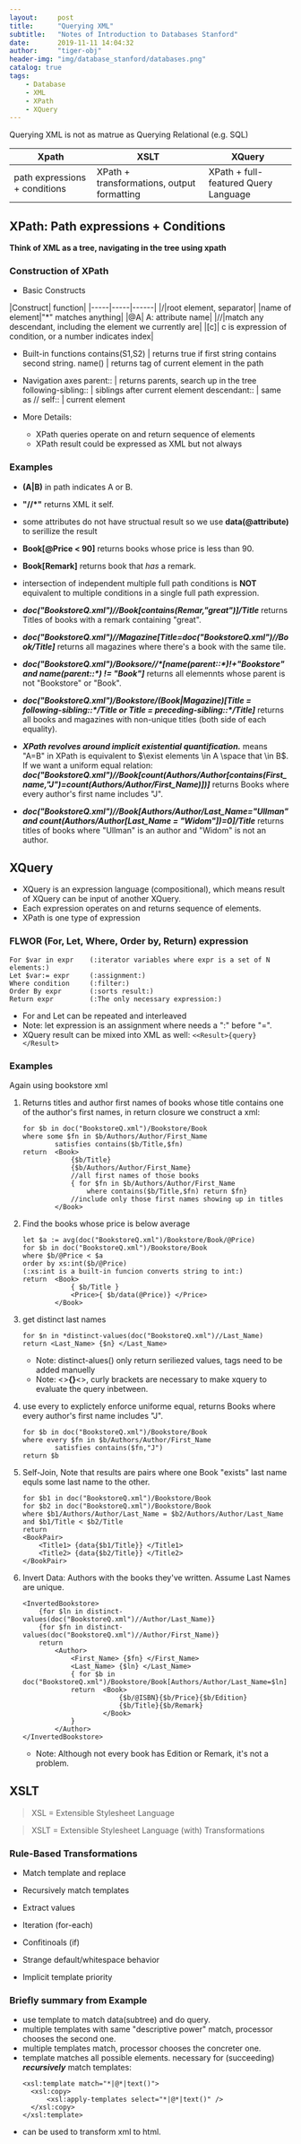 ```yaml
---
layout:     post
title:      "Querying XML"
subtitle:   "Notes of Introduction to Databases Stanford"
date:       2019-11-11 14:04:32
author:     "tiger-obj"
header-img: "img/database_stanford/databases.png"
catalog: true
tags:
    - Database
    - XML
    - XPath
    - XQuery
---
```


Querying XML is not as matrue as Querying Relational (e.g. SQL)

|Xpath | XSLT | XQuery|
|-----|-----|------|
|path expressions + conditions | XPath + transformations, output formatting | XPath + full-featured Query Language|

## XPath: Path expressions + Conditions


**Think of XML as a tree, navigating in the tree using xpath**

### Construction of XPath

* Basic Constructs
  
|Construct| function|
|-----|-----|------|
|/|root element, separator|
|name of element|"*" matches anything|
|@A| A: attribute name|
|//|match any descendant, including the element we currently are|
|[c]| c is expression of condition, or a number indicates index|

* Built-in functions
  contains(S1,S2) | returns true if first string contains second string.
  name() | returns tag of current element in the path
* Navigation axes
  parent:: | returns parents, search up in the tree
  following-sibling:: | siblings after current element
  descendant:: | same as //
  self:: | current element

* More Details:
  * XPath queries operate on and return sequence of elements
  * XPath result could be expressed as XML but not always

### Examples

  * **(A\|B)** in path indicates A or B.
  * **"//*"** returns XML it self.
  * some attributes do not have structual result so we use **data(@attribute)** to serillize the result
  * **Book[@Price < 90]** returns books whose price is less than 90.
  * **Book[Remark]** returns book that *has* a remark.
  * intersection of independent multiple full path conditions is **NOT** equivalent to  multiple conditions in a single full path expression.

  * ***doc("BookstoreQ.xml")//Book[contains(Remar,"great")]/Title*** returns Titles of books with a remark containing "great".
  * ***doc("BookstoreQ.xml")//Magazine[Title=doc("BookstoreQ.xml")//Book/Title]*** returns all magazines where there's a book with the same tile.
  * ***doc("BookstoreQ.xml")/Booksore//\*[name(parent::\*)!+"Bookstore" and name(parent::\*) != "Book"]*** returns all elemennts whose parent is not "Bookstore" or "Book".
  * ***doc("BookstoreQ.xml")/Bookstore/(Book\|Magazine)[Title = following-sibling::\*/Title or Title = preceding-sibling::\*/Title]*** returns all books and magazines with non-unique titles (both side of each equality).
  * ***XPath revolves around implicit existential quantification.*** means "A=B" in XPath is equivalent to $\exist elements \in A \space that \in B$. If we want a uniform equal relation: ***doc("BookstoreQ.xml")//Book[count(Authors/Author[contains(First_name,"J")=count(Authors/Author/First_Name)])]*** returns Books where every author's first name includes "J".
  * ***doc("BookstoreQ.xml")//Book[Authors/Author/Last_Name="Ullman" and count(Authors/Author[Last_Name = "Widom"])=0]/Title*** returns titles of books where "Ullman" is an author and "Widom" is not an author.

## XQuery

* XQuery is an expression language (compositional), which means result of XQuery can be input of another XQuery.
* Each expression operates on and returns sequence of elements.
* XPath is one type of expression
  
### FLWOR (For, Let, Where, Order by, Return) expression

```xquery
For $var in expr    (:iterator variables where expr is a set of N elements:)
Let $var:= expr     (:assignment:)
Where condition     (:filter:)
Order By expr       (:sorts result:)
Return expr         (:The only necessary expression:)
```

* For and Let can be repeated and interleaved
* Note: let expression is an assignment where needs a ":" before "=".
* XQuery result can be mixed into XML as well: ```<<Result>{query}</Result>```


### Examples
Again using bookstore xml

1. Returns titles and author first names of books whose title contains one of the author's first names, in return closure we construct a xml:

    ```xquery
    for $b in doc("BookstoreQ.xml")/Bookstore/Book
    where some $fn in $b/Authors/Author/First_Name
            satisfies contains($b/Title,$fn)
    return  <Book>
                {$b/Title}
                {$b/Authors/Author/First_Name} 
                //all first names of those books
                { for $fn in $b/Authors/Author/First_Name 
                    where contains($b/Title,$fn) return $fn} 
                //include only those first names showing up in titles
            </Book>
    ```

2. Find the books whose price is below average

    ```xquery
    let $a := avg(doc("BookstoreQ.xml")/Bookstore/Book/@Price)
    for $b in doc("BookstoreQ.xml")/Bookstore/Book
    where $b/@Price < $a
    order by xs:int($b/@Price)
    (:xs:int is a built-in funcion converts string to int:)
    return  <Book>
                { $b/Title }
                <Price>{ $b/data(@Price)} </Price>
            </Book>
    ```

3. get distinct last names

    ```xquery
    for $n in *distinct-values(doc("BookstoreQ.xml")//Last_Name)
    return <Last_Name> {$n} </Last_Name>
    ```

    * Note: distinct-alues() only return seriliezed values, tags need to be added manuelly
    * Note: <>**{}**<>, curly brackets are necessary to make xquery to evaluate the query inbetween.
4. use every to explictely enforce uniforme equal, returns Books where every author's first name includes "J".

    ```xquery
    for $b in doc("BookstoreQ.xml")/Bookstore/Book
    where every $fn in $b/Authors/Author/First_Name
            satisfies contains($fn,"J")
    return $b
    ```

5. Self-Join, Note that results are pairs where one Book "exists" last name equls some last name to the other.

    ```xquery
    for $b1 in doc("BookstoreQ.xml")/Bookstore/Book
    for $b2 in doc("BookstoreQ.xml")/Bookstore/Book
    where $b1/Authors/Author/Last_Name = $b2/Authors/Author/Last_Name and $b1/Title < $b2/Title
    return
    <BookPair>
        <Title1> {data{$b1/Title}} </Title1>
        <Title2> {data{$b2/Title}} </Title2>
    </BookPair>
    ```

6. Invert Data: Authors with the books they've written. Assume Last Names are unique.

    ```xquery
    <InvertedBookstore>
        {for $ln in distinct-values(doc("BookstoreQ.xml")//Author/Last_Name)}
        {for $fn in distinct-values(doc("BookstoreQ.xml")//Author/First_Name)}
        return 
            <Author>
                <First_Name> {$fn} </First_Name>
                <Last_Name> {$ln} </Last_Name>
                { for $b in doc("BookstoreQ.xml")/Bookstore/Book[Authors/Author/Last_Name=$ln]
                return  <Book>
                            {$b/@ISBN}{$b/Price}{$b/Edition}
                            {$b/Title}{$b/Remark}
                        </Book>
                }
            </Author>
    </InvertedBookstore>
    ```

    * Note: Although not every book has Edition or Remark, it's not a problem.

## XSLT

>XSL = Extensible Stylesheet Language

>XSLT = Extensible Stylesheet Language (with) Transformations

### Rule-Based Transformations
* Match template and replace
* Recursively match templates
* Extract values
* Iteration (for-each)
* Confitinoals (if)

* Strange default/whitespace behavior
* Implicit template priority

### Briefly summary from Example
* use template to match data(subtree) and do query.
* multiple templates with same "descriptive power" match, processor chooses the second one.
* multiple templates match, processor chooses the concreter one.
* template matches all possible elements. necessary for (succeeding) ***recursively*** match templates:
  ```xquery
  <xsl:template match="*|@*|text()">
    <xsl:copy>
        <xsl:apply-templates select="*|@*|text()" />
    </xsl:copy>
  </xsl:template>
  ```
* can be used to transform xml to html.